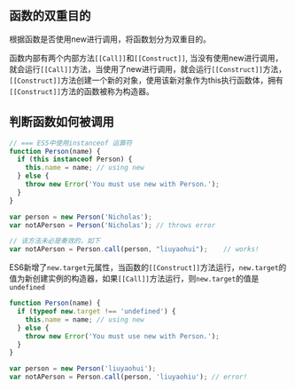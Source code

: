 
## 函数的双重目的
根据函数是否使用new进行调用，将函数划分为双重目的。

函数内部有两个内部方法`[[Call]]`和`[[Construct]]`, 当没有使用new进行调用，就会运行`[[Call]]`方法，当使用了new进行调用，就会运行`[[Construct]]`方法，`[[Construct]]`方法创建一个新的对象，使用该新对象作为this执行函数体，拥有`[[Construct]]`方法的函数被称为构造器。

## 判断函数如何被调用
```js
// === ES5中使用instanceof 运算符
function Person(name) {
  if (this instanceof Person) {
    this.name = name; // using new
  } else {
    throw new Error('You must use new with Person.');
  }
}

var person = new Person('Nicholas');
var notAPerson = Person('Nicholas'); // throws error

// 该方法未必是奏效的，如下
var notAPerson = Person.call(person, "liuyaohui");    // works!
```

ES6新增了`new.target`元属性，当函数的`[[Construct]]`方法运行，`new.target`的值为新创建实例的构造器，如果`[[Call]]`方法运行，则`new.target`的值是`undefined`

```js
function Person(name) {
  if (typeof new.target !== 'undefined') {
    this.name = name; // using new
  } else {
    throw new Error('You must use new with Person.');
  }
}

var person = new Person('liuyaohui');
var notAPerson = Person.call(person, 'liuyaohiu'); // error!
```